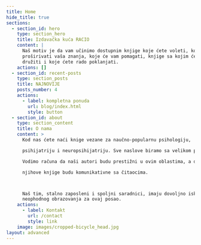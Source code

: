 ```yaml
---
title: Home
hide_title: true
sections:
  - section_id: hero
    type: section_hero
    title: Izdavačka kuća RACIO
    content: |
      Naš motiv je da vam učinimo dostupnim knjige koje ćete voleti, koje će
      proširivati vaša znanja, koje će vam pomagati, knjige sa kojim ćete se
      družiti i koje ćete rado poklanjati.
    actions: []
  - section_id: recent-posts
    type: section_posts
    title: NAJNOVIJE
    posts_number: 4
    actions:
      - label: kompletna ponuda
        url: blog/index.html
        style: button
  - section_id: about
    type: section_content
    title: O nama
    content: >
      Kod nas ćete naći knige vezane za naučno-popularnu psihologiju, 

      psihijatriju i neuropsihijatriju. Sve naslove biramo sa velikom pažnjom.

      Vodimo računa da naši autori budu prestižni u ovim oblastima, a da 

      njihove knjige budu komunikativne sa čitaocima.



      Naš tim, stalno zaposleni i spoljni saradnici, imaju dovoljno iskustva i
      neophodnog obrazovanja za ovaj posao.
    actions:
      - label: Kontakt
        url: /contact
        style: link
    image: images/cropped-bicycle_head.jpg
layout: advanced
---
```

